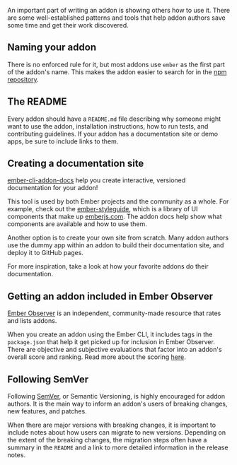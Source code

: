 An important part of writing an addon is showing others how to use it.
There are some well-established patterns and tools that help addon authors save some time and get their work discovered.

## Naming your addon

There is no enforced rule for it, but most addons use `ember` as the first part of the addon's name.
This makes the addon easier to search for in the [npm repository](https://www.npmjs.com/search?q=ember).

## The README

Every addon should have a `README.md` file describing why someone might want to use the addon, installation instructions, how to run tests, and contributing guidelines.
If your addon has a documentation site or demo apps, be sure to include links to them.

## Creating a documentation site

[ember-cli-addon-docs](https://ember-learn.github.io/ember-cli-addon-docs/) help you create interactive, versioned documentation for your addon!

This tool is used by both Ember projects and the community as a whole.
For example, check out the [ember-styleguide](https://github.com/ember-learn/ember-styleguide), which is a library of UI components that make up [emberjs.com](https://emberjs.com). The addon docs help show what components are available and how to use them.

Another option is to create your own site from scratch.
Many addon authors use the dummy app within an addon to build their documentation site, and deploy it to GitHub pages.

For more inspiration, take a look at how your favorite addons do their documentation.

## Getting an addon included in Ember Observer

[Ember Observer](https://www.emberobserver.com/) is an independent, community-made resource that rates and lists addons.

When you create an addon using the Ember CLI, it includes tags in the `package.json` that help it get picked up for inclusion in Ember Observer. There are objective and subjective evaluations that factor into an addon's overall score and ranking. Read more about the scoring [here](https://www.emberobserver.com/about).

## Following SemVer

Following [SemVer](https://semver.org/), or Semantic Versioning, is highly encouraged for addon authors. It is the main way to inform an addon's users of breaking changes, new features, and patches.

When there are major versions with breaking changes, it is important to include notes about how users can migrate to new versions.
Depending on the extent of the breaking changes, the migration steps often have a summary in the `README` and a link to more detailed information in the release notes.
